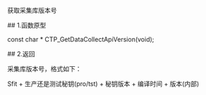<p>获取采集库版本号</p>
<span class="anchor" id="a596d374-a8c7-460d-9896-0248334d1928"></span>
## 1.函数原型
<p>const char * CTP_GetDataCollectApiVersion(void);</p>
<span class="anchor" id="3ea2757e-df68-42b2-92b2-2dada2c664e7"></span>
## 2.返回
<p>采集库版本号，格式如下：</p>
<p>Sfit + 生产还是测试秘钥(pro/tst) + 秘钥版本 + 编译时间 + 版本(内部)</p>
